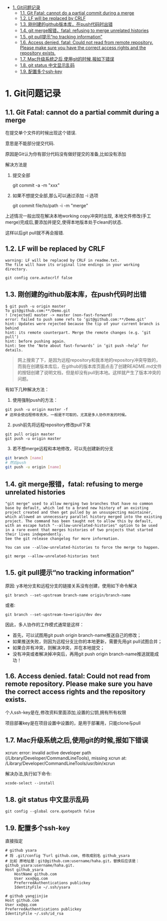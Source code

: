 <!-- TOC -->

- [1. Git问题记录](#1-git%E9%97%AE%E9%A2%98%E8%AE%B0%E5%BD%95)
    - [1.1. Git Fatal: cannot do a partial commit during a merge](#11-git-fatal-cannot-do-a-partial-commit-during-a-merge)
    - [1.2. LF will be replaced by CRLF](#12-lf-will-be-replaced-by-crlf)
    - [1.3. 刚创建的github版本库，在push代码时出错](#13-%E5%88%9A%E5%88%9B%E5%BB%BA%E7%9A%84github%E7%89%88%E6%9C%AC%E5%BA%93%EF%BC%8C%E5%9C%A8push%E4%BB%A3%E7%A0%81%E6%97%B6%E5%87%BA%E9%94%99)
    - [1.4. git merge报错，fatal: refusing to merge unrelated histories](#14-git-merge%E6%8A%A5%E9%94%99%EF%BC%8Cfatal-refusing-to-merge-unrelated-histories)
    - [1.5. git pull提示“no tracking information”](#15-git-pull%E6%8F%90%E7%A4%BA%E2%80%9Cno-tracking-information%E2%80%9D)
    - [1.6. Access denied. fatal: Could not read from remote repository.  Please make sure you have the correct access rights and the repository exists.](#16-access-denied-fatal-could-not-read-from-remote-repository-please-make-sure-you-have-the-correct-access-rights-and-the-repository-exists)
    - [1.7. Mac升级系统之后,使用git的时候,报如下错误](#17-mac%E5%8D%87%E7%BA%A7%E7%B3%BB%E7%BB%9F%E4%B9%8B%E5%90%8E%E4%BD%BF%E7%94%A8git%E7%9A%84%E6%97%B6%E5%80%99%E6%8A%A5%E5%A6%82%E4%B8%8B%E9%94%99%E8%AF%AF)
    - [1.8. git status 中文显示乱码](#18-git-status-%E4%B8%AD%E6%96%87%E6%98%BE%E7%A4%BA%E4%B9%B1%E7%A0%81)
    - [1.9. 配置多个ssh-key](#19-%E9%85%8D%E7%BD%AE%E5%A4%9A%E4%B8%AAssh-key)

<!-- /TOC -->

# 1. Git问题记录

## 1.1. Git Fatal: cannot do a partial commit during a merge

在提交单个文件的时候出现这个错误.

意思是不能部分提交代码.

原因是Git认为你有部分代码没有做好提交的准备,比如没有添加

解决方法是

1. 提交全部

    git commit -a -m "xxx"

2. 如果不想提交全部,那么可以通过添加 -i 选项

    git commit file/to/path -i -m "merge"

上述情况一般出现在解决本地working copy冲突时出现, 本地文件修改(手工merge)完成后,要添加并提交,使得本地版本处于clean的状态.

这样以后git pull就不再会报错.

## 1.2. LF will be replaced by CRLF

```shell
warning: LF will be replaced by CRLF in readme.txt.
The file will have its original line endings in your working directory.

git config core.autocrlf false
```

## 1.3. 刚创建的github版本库，在push代码时出错

```shell
$ git push -u origin master
To git@github.com:**/Demo.git
! [rejected] master -> master (non-fast-forward)
error: failed to push some refs to ‘git@github.com:**/Demo.git’
hint: Updates were rejected because the tip of your current branch is behind
hint: its remote counterpart. Merge the remote changes (e.g. ‘git pull’)
hint: before pushing again.
hint: See the ‘Note about fast-forwards’ in ‘git push –help’ for details.
```

> 网上搜索了下，是因为远程repository和我本地的repository冲突导致的，而我在创建版本库后，在github的版本库页面点击了创建README.md文件的按钮创建了说明文档，但是却没有pull到本地。这样就产生了版本冲突的问题。

有如下几种解决方法：

1. 使用强制push的方法：

```shell
git push -u origin master -f
# 这样会使远程修改丢失，一般是不可取的，尤其是多人协作开发的时候。
```

2. push前先将远程repository修改pull下来

```shell
git pull origin master
git push -u origin master
```

3. 若不想merge远程和本地修改，可以先创建新的分支

```sh
git branch [name]
# 然后push
git push -u origin [name]
```

## 1.4. git merge报错，fatal: refusing to merge unrelated histories

```shell
"git merge" used to allow merging two branches that have no common base by default, which led to a brand new history of an existing project created and then get pulled by an unsuspecting maintainer, which allowed an unnecessary parallel history merged into the existing project. The command has been taught not to allow this by default, with an escape hatch "--allow-unrelated-histories" option to be used in a rare event that merges histories of two projects that started their lives independently.
See the git release changelog for more information.

You can use --allow-unrelated-histories to force the merge to happen.

git merge --allow-unrelated-histories test
```

## 1.5. git pull提示“no tracking information”

原因: y本地分支和远程分支的链接关系没有创建，使用如下命令解决

    git branch --set-upstream branch-name origin/branch-name

或者:

    git branch --set-upstream-to=origin/dev dev

因此，多人协作的工作模式通常是这样：

* 首先，可以试图用git push origin branch-name推送自己的修改；
* 如果推送失败，则因为远程分支比你的本地更新，需要先用git pull试图合并；
* 如果合并有冲突，则解决冲突，并在本地提交；
* 没有冲突或者解决掉冲突后，再用git push origin branch-name推送就能成功！

## 1.6. Access denied. fatal: Could not read from remote repository.  Please make sure you have the correct access rights and the repository exists.

个人ssh-key是在,修改资料里面添加,设置的公钥,拥有所有权限

项目部署key是在项目设置中设置的，是用于部署用，只能clone与pull

## 1.7. Mac升级系统之后,使用git的时候,报如下错误

xcrun: error: invalid active developer path (/Library/Developer/CommandLineTools), missing xcrun at: /Library/Developer/CommandLineTools/usr/bin/xcrun

解决办法,执行如下命令:

    xcode-select --install

## 1.8. git status 中文显示乱码

```shell
git config --global core.quotepath false
```

## 1.9. 配置多个ssh-key

直接指定

```shell
# github ysara
# 将 .git/config 下url github.com, 修改成别名 github_ysara
# 比如 原地址是：git@github.com:username/haha.git，替换后应该是：github_ysara:username/haha.git.
Host github_ysara
    HostName github.com
    User xxx@qq.com
    PreferredAuthentications publickey
    IdentityFile ~/.ssh/ysara

# github yangjinjie
Host github.com
User xx@qq.com
PreferredAuthentications publickey
IdentityFile ~/.ssh/id_rsa
```

